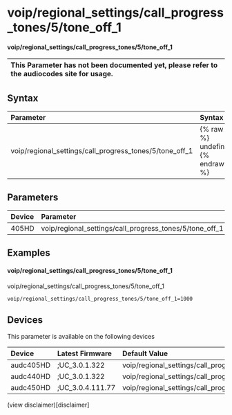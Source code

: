 ﻿---
description: voip/regional_settings/call_progress_tones/5/tone_off_1
search: false
---

# voip/regional_settings/call_progress_tones/5/tone_off_1

#### voip/regional_settings/call_progress_tones/5/tone_off_1


| This Parameter has not been documented yet, please refer to the audiocodes site for usage.  |
| :--- |

## Syntax
| Parameter | Syntax |
| :--- | :--- |
|voip/regional_settings/call_progress_tones/5/tone_off_1 | {% raw %} undefined {% endraw %} |

## Parameters
|Device|Parameter|value|Description|
|:---|:---|:---|:---|
| 405HD | voip/regional_settings/call_progress_tones/5/tone_off_1 |  |  |

## Examples
#### voip/regional_settings/call_progress_tones/5/tone_off_1

voip/regional_settings/call_progress_tones/5/tone_off_1

```
voip/regional_settings/call_progress_tones/5/tone_off_1=1000
```

## Devices
This parameter is available on the following devices

| Device | Latest Firmware | Default Value |
|:---|:---|:---|
| audc405HD | ;UC_3.0.1.322 | voip/regional_settings/call_progress_tones/5/tone_off_1=1000 
| audc440HD | ;UC_3.0.1.322 | voip/regional_settings/call_progress_tones/5/tone_off_1=1000 
| audc450HD | ;UC_3.0.4.111.77 | voip/regional_settings/call_progress_tones/5/tone_off_1=1000 

(view disclaimer)[disclaimer]
